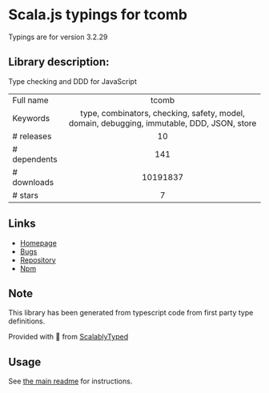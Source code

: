 
# Scala.js typings for tcomb

Typings are for version 3.2.29

## Library description:
Type checking and DDD for JavaScript

|                    |                 |
| ------------------ | :-------------: |
| Full name          | tcomb |
| Keywords           | type, combinators, checking, safety, model, domain, debugging, immutable, DDD, JSON, store |
| # releases         | 10 |
| # dependents       | 141 |
| # downloads        | 10191837 |
| # stars            | 7 |

## Links
- [Homepage](https://github.com/gcanti/tcomb)
- [Bugs](https://github.com/gcanti/tcomb/issues)
- [Repository](https://github.com/gcanti/tcomb)
- [Npm](https://www.npmjs.com/package/tcomb)
    


## Note
This library has been generated from typescript code from first party type definitions.

Provided with :purple_heart: from [ScalablyTyped](https://github.com/oyvindberg/ScalablyTyped)

## Usage
See [the main readme](../../readme.md) for instructions.


